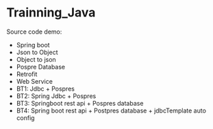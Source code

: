 # Trainning_Java
Source code demo:
- Spring boot
- Json to Object
- Object to json
- Pospre Database
- Retrofit
- Web Service
- BT1: Jdbc + Pospres
- BT2: Spring Jdbc + Pospres
- BT3: Springboot rest api + Pospres database
- BT4: Spring boot rest api + Postpres database + jdbcTemplate auto config
